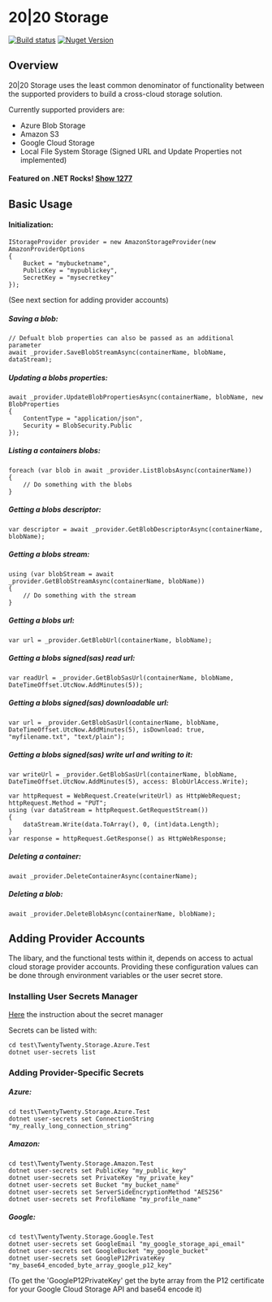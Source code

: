 # 20|20 Storage

[![Build status](https://ci.appveyor.com/api/projects/status/0ss5kpj5gy739vwx/branch/master?svg=true)](https://ci.appveyor.com/project/2020IP/twentytwenty-storage/branch/master)
[![Nuget Version](https://img.shields.io/nuget/v/TwentyTwenty.Storage.svg)](https://www.nuget.org/packages/TwentyTwenty.Storage/)

## Overview

20|20 Storage uses the least common denominator of functionality between the supported providers to build a cross-cloud storage solution.

Currently supported providers are:
* Azure Blob Storage
* Amazon S3
* Google Cloud Storage
* Local File System Storage (Signed URL and Update Properties not implemented)

#### Featured on .NET Rocks! [Show 1277](https://www.dotnetrocks.com/?show=1277)

## Basic Usage

#### Initialization:
```
IStorageProvider provider = new AmazonStorageProvider(new AmazonProviderOptions
{
    Bucket = "mybucketname",
    PublicKey = "mypublickey",
    SecretKey = "mysecretkey"
});
```
(See next section for adding provider accounts)

##### Saving a blob:
```
// Defualt blob properties can also be passed as an additional parameter
await _provider.SaveBlobStreamAsync(containerName, blobName, dataStream);
```

##### Updating a blobs properties:
```
await _provider.UpdateBlobPropertiesAsync(containerName, blobName, new BlobProperties
{
    ContentType = "application/json",
    Security = BlobSecurity.Public
});
```

##### Listing a containers blobs:
```
foreach (var blob in await _provider.ListBlobsAsync(containerName))
{
    // Do something with the blobs
}
```

##### Getting a blobs descriptor:
```
var descriptor = await _provider.GetBlobDescriptorAsync(containerName, blobName);
```

##### Getting a blobs stream:
```
using (var blobStream = await _provider.GetBlobStreamAsync(containerName, blobName))
{
    // Do something with the stream
}
```

##### Getting a blobs url:
```
var url = _provider.GetBlobUrl(containerName, blobName);
```

##### Getting a blobs signed(sas) read url:
```
var readUrl = _provider.GetBlobSasUrl(containerName, blobName, DateTimeOffset.UtcNow.AddMinutes(5));
```

##### Getting a blobs signed(sas) downloadable url:
```
var url = _provider.GetBlobSasUrl(containerName, blobName, DateTimeOffset.UtcNow.AddMinutes(5), isDownload: true, "myfilename.txt", "text/plain");
```

##### Getting a blobs signed(sas) write url and writing to it:
```
var writeUrl = _provider.GetBlobSasUrl(containerName, blobName, DateTimeOffset.UtcNow.AddMinutes(5), access: BlobUrlAccess.Write);

var httpRequest = WebRequest.Create(writeUrl) as HttpWebRequest;
httpRequest.Method = "PUT";
using (var dataStream = httpRequest.GetRequestStream())
{
    dataStream.Write(data.ToArray(), 0, (int)data.Length);
}
var response = httpRequest.GetResponse() as HttpWebResponse;
```

##### Deleting a container:
```
await _provider.DeleteContainerAsync(containerName);
```

##### Deleting a blob:
```
await _provider.DeleteBlobAsync(containerName, blobName);
```

## Adding Provider Accounts

The libary, and the functional tests within it, depends on access to actual cloud storage provider accounts.  Providing these configuration values can be done through environment variables or the user secret store.

### Installing User Secrets Manager
[Here](https://docs.microsoft.com/en-us/aspnet/core/security/app-secrets?view=aspnetcore-2.0) the instruction about the secret manager

Secrets can be listed with:
```
cd test\TwentyTwenty.Storage.Azure.Test
dotnet user-secrets list
```

### Adding Provider-Specific Secrets

##### Azure:
```
cd test\TwentyTwenty.Storage.Azure.Test
dotnet user-secrets set ConnectionString "my_really_long_connection_string"
```
##### Amazon:
```
cd test\TwentyTwenty.Storage.Amazon.Test
dotnet user-secrets set PublicKey "my_public_key"
dotnet user-secrets set PrivateKey "my_private_key"
dotnet user-secrets set Bucket "my_bucket_name"
dotnet user-secrets set ServerSideEncryptionMethod "AES256"
dotnet user-secrets set ProfileName "my_profile_name"
```
##### Google:
```
cd test\TwentyTwenty.Storage.Google.Test
dotnet user-secrets set GoogleEmail "my_google_storage_api_email"
dotnet user-secrets set GoogleBucket "my_google_bucket"
dotnet user-secrets set GoogleP12PrivateKey "my_base64_encoded_byte_array_google_p12_key"
```
(To get the 'GoogleP12PrivateKey' get the byte array from the P12 certificate for your Google Cloud Storage API and base64 encode it)
